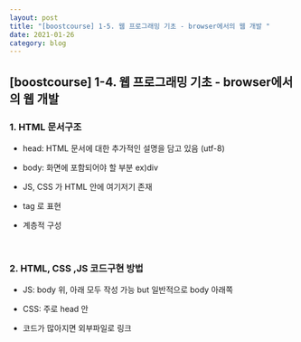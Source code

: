 ```yaml
---
layout: post
title: "[boostcourse] 1-5. 웹 프로그래밍 기초 - browser에서의 웹 개발 "
date: 2021-01-26
category: blog
---
```


## [boostcourse] 1-4. 웹 프로그래밍 기초 - browser에서의 웹 개발

### 1. HTML 문서구조

- head: HTML 문서에 대한 추가적인 설명을 담고 있음 (utf-8)

- body: 화면에 포함되어야 할 부분 ex)div

- JS, CSS 가 HTML 안에 여기저기 존재

- tag 로 표현

- 계층적 구성

<br>

### 2. HTML, CSS ,JS 코드구현 방법

- JS: body 위, 아래 모두 작성 가능 but 일반적으로 body 아래쪽

- CSS: 주로 head 안

- 코드가 많아지면 외부파일로 링크






